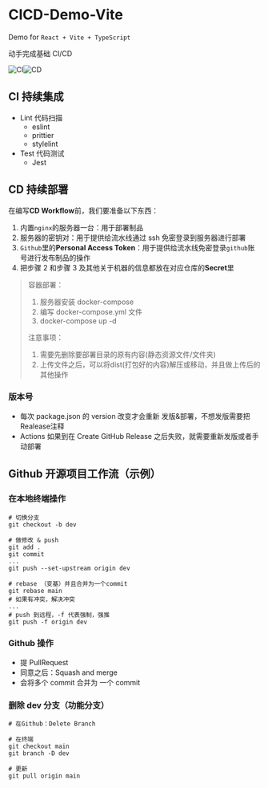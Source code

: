 # CICD-Demo-Vite

Demo for `React + Vite + TypeScript`

动手完成基础 CI/CD

![CI](https://github.com/lhp96/CICD-Demo-Vite/actions/workflows/ci.yml/badge.svg)![CD](https://github.com/lhp96/CICD-Demo-Vite/actions/workflows/cd.yml/badge.svg)

## CI 持续集成

- Lint 代码扫描
  - eslint
  - prittier
  - stylelint
- Test 代码测试
  - Jest

## CD 持续部署

在编写**CD Workflow**前，我们要准备以下东西：

1. 内置`nginx`的服务器一台：用于部署制品
2. 服务器的密钥对：用于提供给流水线通过 ssh 免密登录到服务器进行部署
3. `Github`里的**Personal Access Token**：用于提供给流水线免密登录`github`账号进行发布制品的操作
4. 把步骤 2 和步骤 3 及其他关于机器的信息都放在对应仓库的**Secret**里

> 容器部署：
>
> 1. 服务器安装 docker-compose
> 2. 编写 docker-compose.yml 文件
> 3. docker-compose up -d
>
> 注意事项：
>
> 1. 需要先删除要部署目录的原有内容(静态资源文件/文件夹)
> 2. 上传文件之后，可以将dist(打包好的内容)解压或移动，并且做上传后的其他操作

### 版本号

- 每次 package.json 的 version 改变才会重新 发版&部署，不想发版需要把Realease注释
- Actions 如果到在 Create GitHub Release 之后失败，就需要重新发版或者手动部署

## Github 开源项目工作流（示例）

### 在本地终端操作

```shell
# 切换分支
git checkout -b dev

# 做修改 & push
git add .
git commit
...
git push --set-upstream origin dev

# rebase （变基）并且合并为一个commit
git rebase main
# 如果有冲突，解决冲突
...
# push 到远程，-f 代表强制，强推
git push -f origin dev
```

### Github 操作

- 提 PullRequest
- 同意之后：Squash and merge
- 会将多个 commit 合并为 一个 commit

### 删除 dev 分支（功能分支）

```shell
# 在Github：Delete Branch

# 在终端
git checkout main
git branch -D dev

# 更新
git pull origin main
```
